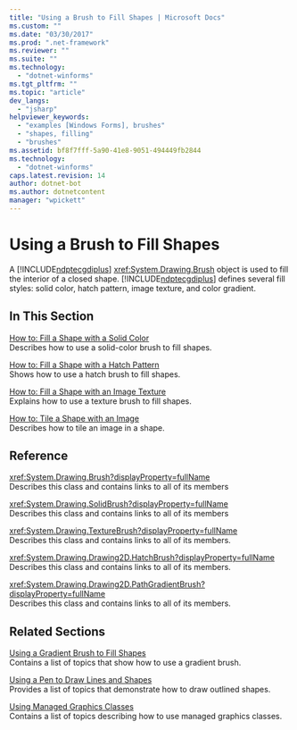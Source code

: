 ```yaml
---
title: "Using a Brush to Fill Shapes | Microsoft Docs"
ms.custom: ""
ms.date: "03/30/2017"
ms.prod: ".net-framework"
ms.reviewer: ""
ms.suite: ""
ms.technology: 
  - "dotnet-winforms"
ms.tgt_pltfrm: ""
ms.topic: "article"
dev_langs: 
  - "jsharp"
helpviewer_keywords: 
  - "examples [Windows Forms], brushes"
  - "shapes, filling"
  - "brushes"
ms.assetid: bf8f7fff-5a90-41e8-9051-494449fb2844
ms.technology: 
  - "dotnet-winforms"
caps.latest.revision: 14
author: dotnet-bot
ms.author: dotnetcontent
manager: "wpickett"
---
```

# Using a Brush to Fill Shapes
A [!INCLUDE[ndptecgdiplus](../../../../includes/ndptecgdiplus-md.md)] <xref:System.Drawing.Brush> object is used to fill the interior of a closed shape. [!INCLUDE[ndptecgdiplus](../../../../includes/ndptecgdiplus-md.md)] defines several fill styles: solid color, hatch pattern, image texture, and color gradient.  
  
## In This Section  
 [How to: Fill a Shape with a Solid Color](../../../../docs/framework/winforms/advanced/how-to-fill-a-shape-with-a-solid-color.md)  
 Describes how to use a solid-color brush to fill shapes.  
  
 [How to: Fill a Shape with a Hatch Pattern](../../../../docs/framework/winforms/advanced/how-to-fill-a-shape-with-a-hatch-pattern.md)  
 Shows how to use a hatch brush to fill shapes.  
  
 [How to: Fill a Shape with an Image Texture](../../../../docs/framework/winforms/advanced/how-to-fill-a-shape-with-an-image-texture.md)  
 Explains how to use a texture brush to fill shapes.  
  
 [How to: Tile a Shape with an Image](../../../../docs/framework/winforms/advanced/how-to-tile-a-shape-with-an-image.md)  
 Describes how to tile an image in a shape.  
  
## Reference  
 <xref:System.Drawing.Brush?displayProperty=fullName>  
 Describes this class and contains links to all of its members  
  
 <xref:System.Drawing.SolidBrush?displayProperty=fullName>  
 Describes this class and contains links to all of its members  
  
 <xref:System.Drawing.TextureBrush?displayProperty=fullName>  
 Describes this class and contains links to all of its members.  
  
 <xref:System.Drawing.Drawing2D.HatchBrush?displayProperty=fullName>  
 Describes this class and contains links to all of its members.  
  
 <xref:System.Drawing.Drawing2D.PathGradientBrush?displayProperty=fullName>  
 Describes this class and contains links to all of its members.  
  
## Related Sections  
 [Using a Gradient Brush to Fill Shapes](../../../../docs/framework/winforms/advanced/using-a-gradient-brush-to-fill-shapes.md)  
 Contains a list of topics that show how to use a gradient brush.  
  
 [Using a Pen to Draw Lines and Shapes](../../../../docs/framework/winforms/advanced/using-a-pen-to-draw-lines-and-shapes.md)  
 Provides a list of topics that demonstrate how to draw outlined shapes.  
  
 [Using Managed Graphics Classes](../../../../docs/framework/winforms/advanced/using-managed-graphics-classes.md)  
 Contains a list of topics describing how to use managed graphics classes.
